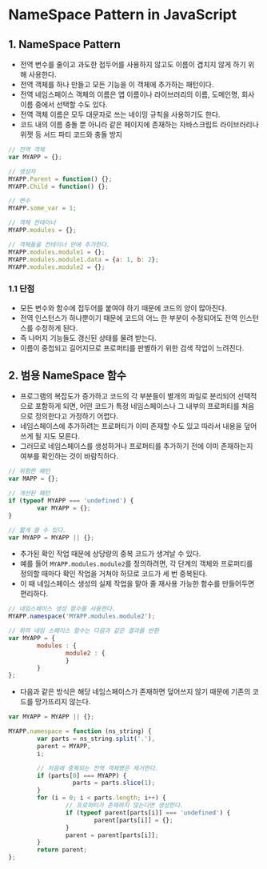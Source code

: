 # NameSpace Pattern in JavaScript
## 1. NameSpace Pattern
- 전역 변수를 줄이고 과도한 접두어를 사용하지 않고도 이름이 겹치지 않게 하기 위해 사용한다.
- 전역 객체를 하나 만들고 모든 기능을 이 객체에 추가하는 패턴이다.
- 전역 네임스페이스 객체의 이름은 앱 이름이나 라이브러리의 이름, 도메인명, 회사 이름 중에서 선택할 수도 있다.
- 전역 객체 이름은 모두 대문자로 쓰는 네이밍 규칙을 사용하기도 한다.
- 코드 내의 이름 충돌 뿐 아니라 같은 페이지에 존재하는 자바스크립트 라이브러리나 위젯 등 서드 파티 코드와 충돌 방지

```javascript
// 전역 객체
var MYAPP = {};

// 생성자
MYAPP.Parent = function() {};
MYAPP.Child = function() {};

// 변수
MYAPP.some_var = 1;

// 객체 컨테이너
MYAPP.modules = {};

// 객체들을 컨테이너 안에 추가한다.
MYAPP.modules.module1 = {};
MYAPP.modules.module1.data = {a: 1, b: 2};
MYAPP.modules.module2 = {};
```

### 1.1 단점
- 모든 변수와 함수에 접두어를 붙여야 하기 때문에 코드의 양이 많아진다.
- 전역 인스턴스가 하나뿐이기 때문에 코드의 어느 한 부분이 수정되어도 전역 인스턴스를 수정하게 된다.
- 즉 나머지 기능들도 갱신된 상태를 물려 받는다.
- 이름이 중첩되고 길어지므로 프로퍼티를 판별하기 위한 검색 작업이 느려진다.

## 2. 범용 NameSpace 함수
- 프로그램의 복잡도가 증가하고 코드의 각 부분들이 별개의 파일로 분리되어 선택적으로 포함하게 되면, 어떤 코드가 특정 네임스페이스나 그 내부의 프로퍼티를 처음으로 정의한다고 가정하기 어렵다.
- 네임스페이스에 추가하려는 프로퍼티가 이미 존재할 수도 있고 따라서 내용을 덮어쓰게 될 지도 모른다.
- 그러므로 네임스페이스를 생성하거나 프로퍼티를 추가하기 전에 이미 존재하는지 여부를 확인하는 것이 바람직하다.

```javascript
// 위험한 패턴
var MAPP = {};

// 개선된 패턴
if (typeof MYAPP === 'undefined') {
        var MYAPP = {};
}

// 짧게 쓸 수 있다.
var MYAPP = MYAPP || {};
```

- 추가된 확인 작업 때문에 상당량의 중복 코드가 생겨날 수 있다.
- 예를 들어 ```MYAPP.modules.module2```를 정의하려면, 각 단계의 객체와 프로퍼티를 정의할 때마다 확인 작업을 거쳐야 하므로 코드가 세 번 중복된다.
- 이 때 네임스페이스 생성의 실제 작업을 맡아 줄 재사용 가능한 함수를 만들어두면 편리하다.

```javascript
// 네임스페이스 생성 함수를 사용한다.
MYAPP.namespace('MYAPP.modules.module2');

// 위의 네임 스페이스 함수는 다음과 같은 결과를 반환
var MYAPP = {
        modules : {
                module2 : {
                }
        }
};
```
- 다음과 같은 방식은 해당 네임스페이스가 존재하면 덮어쓰지 않기 때문에 기존의 코드를 망가뜨리지 않는다.

```javascript
var MYAPP = MYAPP || {};

MYAPP.namespace = function (ns_string) {
        var parts = ns_string.split('.'),
        parent = MYAPP,
        i;

        // 처음에 중복되는 전역 객체명은 제거한다.
        if (parts[0] === MYAPP) {
                  parts = parts.slice(1);
        }
        for (i = 0; i < parts.length; i++) {
                // 프로퍼티가 존재하지 않는다면 생성한다.
                if (typeof parent[parts[i]] === 'undefined') {
                        parent[parts[i]] = {};
                }
                parent = parent[parts[i]];
        }
        return parent;
};
```
